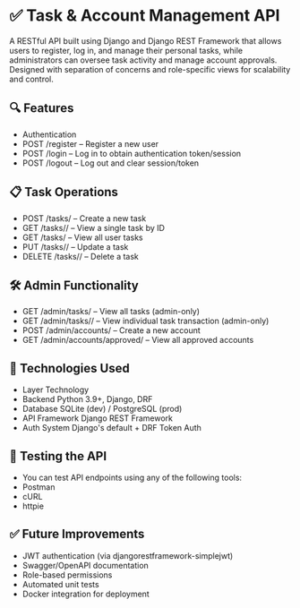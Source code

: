 # ✅ Task & Account Management API
A RESTful API built using Django and Django REST Framework that allows users to register, log in, and manage their personal tasks, while administrators can oversee task activity and manage account approvals. Designed with separation of concerns and role-specific views for scalability and control.

## 🔍 Features
- Authentication
- POST /register – Register a new user
- POST /login – Log in to obtain authentication token/session
- POST /logout – Log out and clear session/token

## 📋 Task Operations
- POST /tasks/ – Create a new task
- GET /tasks/<id>/ – View a single task by ID
- GET /tasks/ – View all user tasks
- PUT /tasks/<id>/ – Update a task
- DELETE /tasks/<id>/ – Delete a task

## 🛠️ Admin Functionality
- GET /admin/tasks/ – View all tasks (admin-only)
- GET /admin/tasks/<id>/ – View individual task transaction (admin-only)
- POST /admin/accounts/ – Create a new account
- GET /admin/accounts/approved/ – View all approved accounts

## 🧱 Technologies Used
- Layer	Technology
- Backend	Python 3.9+, Django, DRF
- Database	SQLite (dev) / PostgreSQL (prod)
- API Framework	Django REST Framework
- Auth System	Django's default + DRF Token Auth

## 🔧 Testing the API
- You can test API endpoints using any of the following tools:
- Postman
- cURL
- httpie

## ✅ Future Improvements
- JWT authentication (via djangorestframework-simplejwt)
- Swagger/OpenAPI documentation
- Role-based permissions
- Automated unit tests
- Docker integration for deployment
